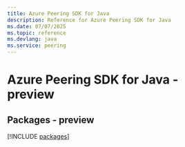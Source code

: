```yaml
---
title: Azure Peering SDK for Java
description: Reference for Azure Peering SDK for Java
ms.date: 07/07/2025
ms.topic: reference
ms.devlang: java
ms.service: peering
---
```

# Azure Peering SDK for Java - preview
## Packages - preview
[!INCLUDE [packages](peering-index.md)]